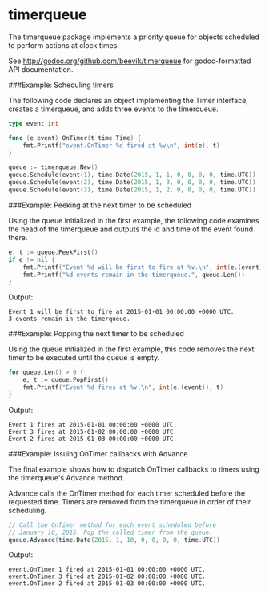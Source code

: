 timerqueue
==========

The timerqueue package implements a priority queue for objects scheduled to
perform actions at clock times.

See http://godoc.org/github.com/beevik/timerqueue for godoc-formatted API
documentation.

###Example: Scheduling timers

The following code declares an object implementing the Timer interface,
creates a timerqueue, and adds three events to the timerqueue.

```go
type event int

func (e event) OnTimer(t time.Time) {
    fmt.Printf("event.OnTimer %d fired at %v\n", int(e), t)
}

queue := timerqueue.New()
queue.Schedule(event(1), time.Date(2015, 1, 1, 0, 0, 0, 0, time.UTC))
queue.Schedule(event(2), time.Date(2015, 1, 3, 0, 0, 0, 0, time.UTC))
queue.Schedule(event(3), time.Date(2015, 1, 2, 0, 0, 0, 0, time.UTC))

```

###Example: Peeking at the next timer to be scheduled

Using the queue initialized in the first example, the following code
examines the head of the timerqueue and outputs the id and time of
the event found there.

```go
e, t := queue.PeekFirst()
if e != nil {
    fmt.Printf("Event %d will be first to fire at %v.\n", int(e.(event)), t)
    fmt.Printf("%d events remain in the timerqueue.", queue.Len())
}
```

Output:
```
Event 1 will be first to fire at 2015-01-01 00:00:00 +0000 UTC.
3 events remain in the timerqueue.
```

###Example: Popping the next timer to be scheduled

Using the queue initialized in the first example, this code
removes the next timer to be executed until the queue is empty.

```go
for queue.Len() > 0 {
    e, t := queue.PopFirst()
    fmt.Printf("Event %d fires at %v.\n", int(e.(event)), t)
}
```

Output:
```
Event 1 fires at 2015-01-01 00:00:00 +0000 UTC.
Event 3 fires at 2015-01-02 00:00:00 +0000 UTC.
Event 2 fires at 2015-01-03 00:00:00 +0000 UTC.
```

###Example: Issuing OnTimer callbacks with Advance

The final example shows how to dispatch OnTimer callbacks to
timers using the timerqueue's Advance method.

Advance calls the OnTimer method for each timer scheduled
before the requested time. Timers are removed from the timerqueue
in order of their scheduling.

```go
// Call the OnTimer method for each event scheduled before
// January 10, 2015. Pop the called timer from the queue.
queue.Advance(time.Date(2015, 1, 10, 0, 0, 0, 0, time.UTC))
```

Output:
```
event.OnTimer 1 fired at 2015-01-01 00:00:00 +0000 UTC.
event.OnTimer 3 fired at 2015-01-02 00:00:00 +0000 UTC.
event.OnTimer 2 fired at 2015-01-03 00:00:00 +0000 UTC.
```
